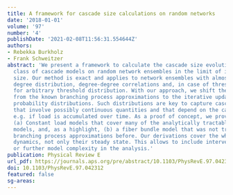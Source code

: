 ```yaml
---
title: A framework for cascade size calculations on random networks
date: '2018-01-01'
volume: '97'
number: '4'
publishDate: '2021-02-08T11:56:31.554644Z'
authors:
- Rebekka Burkholz
- Frank Schweitzer
abstract: 'We present a framework to calculate the cascade size evolution for a large
  class of cascade models on random network ensembles in the limit of infinite network
  size. Our method is exact and applies to network ensembles with almost arbitrary
  degree distribution, degree-degree correlations and, in case of threshold models,
  for arbitrary threshold distribution. With our approach, we shift the perspective
  from the known branching process approximations to the iterative update of suitable
  probability distributions. Such distributions are key to capture cascade dynamics
  that involve possibly continuous quantities and that depend on the cascade history,
  e.g. if load is accumulated over time. As a proof of concept, we provide two examples:
  (a) Constant load models that cover many of the analytically tractable casacade
  models, and, as a highlight, (b) a fiber bundle model that was not tractable by
  branching process approximations before. Our derivations cover the whole cascade
  dynamics, not only their steady state. This allows to include interventions in time
  or further model complexity in the analysis.'
publication: Physical Review E
url_pdf: https://journals.aps.org/pre/abstract/10.1103/PhysRevE.97.042312
doi: 10.1103/PhysRevE.97.042312
featured: false
sg-areas:
---
```

